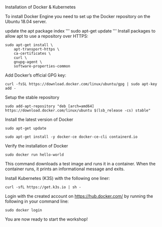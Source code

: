 Installation of Docker & Kubernetes 

To install Docker Engine you need to set up the Docker repository on the Ubuntu 18.04 server. 

update the apt package index 
'''
sudo apt-get update 
'''
Install packages to allow apt to use a repository over HTTPS: 
```
sudo apt-get install \
    apt-transport-https \
    ca-certificates \
    curl \
    gnupg-agent \
    software-properties-common 
```
Add Docker’s official GPG key: 
```
curl -fsSL https://download.docker.com/linux/ubuntu/gpg | sudo apt-key add - 
```
Setup the stable repository 
```
sudo add-apt-repository "deb [arch=amd64] https://download.docker.com/linux/ubuntu $(lsb_release -cs) stable" 
```
Install the latest version of Docker 
```
sudo apt-get update 

sudo apt-get install -y docker-ce docker-ce-cli containerd.io 
```
Verify the installation of Docker 
```
sudo docker run hello-world 
```
This command downloads a test image and runs it in a container. When the container runs, it prints an informational message and exits. 

Install Kubernetes (K3S) with the following one liner: 
```
curl -sfL https://get.k3s.io | sh - 
```
Login with the created account on https://hub.docker.com/ by running the following in your command line: 
```
sudo docker login 
```
You are now ready to start the workshop! 
